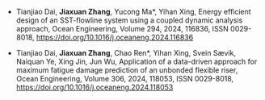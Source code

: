 - Tianjiao Dai, <strong>Jiaxuan Zhang</strong>, Yucong Ma*, Yihan Xing, 
Energy efficient design of an SST-flowline system using a coupled dynamic analysis approach,
Ocean Engineering,
Volume 294,
2024,
116836,
ISSN 0029-8018,
https://doi.org/10.1016/j.oceaneng.2024.116836

- Tianjiao Dai, <strong>Jiaxuan Zhang</strong>, Chao Ren*, Yihan Xing, Svein Sævik, Naiquan Ye, Xing Jin, Jun Wu,
Application of a data-driven approach for maximum fatigue damage prediction of an unbonded flexible riser,
Ocean Engineering,
Volume 306,
2024,
118053,
ISSN 0029-8018,
https://doi.org/10.1016/j.oceaneng.2024.118053